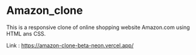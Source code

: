 # Amazon_clone
This is a responsive clone of online shopping website Amazon.com using HTML ans CSS.

Link : https://amazon-clone-beta-neon.vercel.app/
